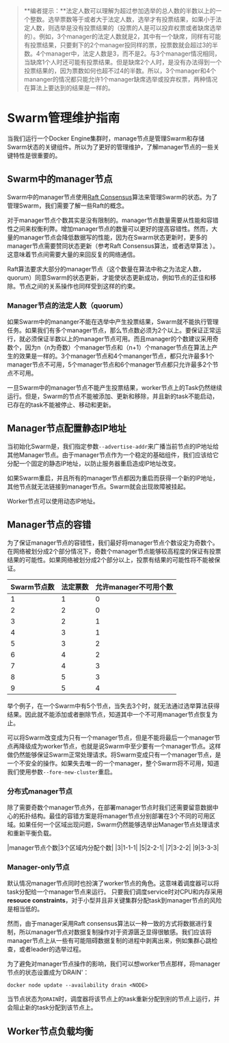 > **编者提示：**法定人数可以理解为超过参加选举的总人数的半数以上的一个整数。选举票数等于或者大于法定人数，选举才有投票结果，如果小于法定人数，则选举是没有投票结果的（投票的人是可以投弃权票或者缺席选举的）。例如，3个manager的法定人数就是2，其中有一个缺席，同样有可能有投票结果，只要剩下的2个manager投同样的票，投票数就会超过3的半数。4个manager中，法定人数是3，而不是2。与3个manager情况相同，当缺席1个人时还可能有投票结果。但是缺席2个人时，是没有办法得到一个投票结果的，因为票数如何也超不过4的半数。所以，3个manager和4个mananger的情况都只能允许1个manager缺席选举或投弃权票，两种情况在算法上要达到的结果是一样的。

# Swarm管理维护指南

当我们运行一个Docker Engine集群时，manage节点是管理Swarm和存储Swarm状态的关键组件。所以为了更好的管理维护，了解manager节点的一些关键特性是很重要的。

## Swarm中的manager节点

Swarm中的manager节点使用[Raft Consensus](https://docs.docker.com/engine/swarm/raft/)算法来管理Swarm的状态。为了管理Swarm，我们需要了解一些Raft的概念。

对于manager节点个数其实是没有限制的。manager节点数量需要从性能和容错性之间来权衡利弊。增加manager节点的数量可以更好的提高容错性。然而，大量的manager节点会降低数据写的性能，因为在Swarm状态更新时，更多的manager节点需要赞同状态更新（参考Raft Consensus算法，或者选举算法 ）。这意味着节点间需要大量的来回反复的网络通信。

Raft算法要求大部分的manager节点（这个数量在算法中称之为法定人数，quorum）同意Swarm的状态更新，才能使状态更新成功，例如节点的正佳和移除。节点之间的关系操作也同样受到这样的约束。

### Manager节点的法定人数（quorum）

如果Swarm中的mananger不能在选举中产生投票结果，Swarm就不能执行管理任务。如果我们有多个manager节点，那么节点数必须为2个以上。要保证正常运行，就必须保证半数以上的manager节点可用。而且manager的个数建议采用奇数个，因为n（n为奇数）个manager节点和（n+1）个manager节点在算法上产生的效果是一样的。3个manager节点和4个mananger节点，都只允许最多1个manager节点不可用，5个manager节点和6个manager节点都只允许最多2个节点不可用。

一旦Swarm中的manager节点不能产生投票结果，worker节点上的Task仍然继续运行。但是，Swarm的节点不能被添加、更新和移除，并且新的task不能启动，已存在的task不能被停止、移动和更新。

## Manager节点配置静态IP地址

当初始化Swarm是，我们指定参数`--advertise-addr`来广播当前节点的IP地址给其他Manager节点。由于manager节点作为一个稳定的基础组件，我们应该给它分配一个固定的静态IP地址，以防止服务器重启造成IP地址改变。

如果Swarm重启，并且所有的manager节点都因为重启而获得一个新的IP地址，其他节点就无法链接到manager节点。Swarm就会出现故障被挂起。

Worker节点可以使用动态IP地址。

## Manager节点的容错

为了保证manager节点的容错性，我们最好将manager节点个数设定为奇数个。在网络被划分成2个部分情况下，奇数个manager节点能够较高程度的保证有投票结果的可能性。如果网络被划分成2个部分以上，投票有结果的可能性将不能被保证。

|Swarm节点数|法定票数|允许manager不可用个数|
|---|---|---|
|1|1|0|
|2|2|0|
|3|2|1|
|4|3|1|
|5|3|2|
|6|4|2|
|7|4|3|
|8|5|3|
|9|5|4|

举个例子，在一个Swarm中有5个节点，当失去3个时，就无法通过选举算法获得结果。因此就不能添加或者删除节点，知道其中一个不可用manager节点恢复为止。

可以将Swarm改变成为只有一个manager节点，但是不能将最后一个manager节点再降级成为worker节点，也就是说Swarm中至少要有一个manager节点。这样做仍然能够保证Swarm正常处理请求。将Swarm变成只有一个manager节点，是一个不安全的操作。如果失去唯一的一个manager，整个Swarm将不可用，知道我们使用参数`--fore-new-cluster`重启。

### 分布式manager节点

除了需要奇数个manager节点外，在部署manager节点时我们还需要留意数据中心的拓扑结构。最佳的容错方案是将manager节点分别部署在3个不同的可用区域。如果任何一个区域出现问题，Swarm仍然能够选举出Manager节点处理请求和重新平衡负载。

|manager节点个数|3个区域内分配个数|
|3|1-1-1|
|5|2-2-1|
|7|3-2-2|
|9|3-3-3|

### Manager-only节点

默认情况manager节点同时也扮演了worker节点的角色。这意味着调度器可以将task分配给一个manager节点来运行。 只要我们调度service时对CPU和内存采用**resouce constraints**，对于小型并且非关键集群分配task到manager节点的风险是相当低的。

然而，由于manager采用Raft consensus算法以一种一致的方式将数据进行复制，所以manager节点对数据复制操作对于资源匮乏显得很敏感。我们应该将manager节点上从一些有可能阻碍数据复制的进程中剥离出来，例如集群心跳检查，或者leader的选举过程。

为了避免对manager节点操作的影响，我们可以想worker节点那样，将manager节点的状态设置成为'DRAIN'：

```
docker node update --availability drain <NODE>
```

当节点状态为`DRAIN`时，调度器将该节点上的task重新分配到别的节点上运行，并会阻止新的task分配到该节点上。

## Worker节点负载均衡














